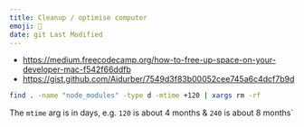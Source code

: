 ```yaml
---
title: Cleanup / optimise computer
emoji: 🧼
date: git Last Modified
---
```


- https://medium.freecodecamp.org/how-to-free-up-space-on-your-developer-mac-f542f66ddfb
- https://gist.github.com/Aidurber/7549d3f83b00052cee745a6c4dcf7b9d

```sh
find . -name "node_modules" -type d -mtime +120 | xargs rm -rf
```

The `mtime` arg is in days, e.g. `120` is about 4 months & `240` is about 8 months`

